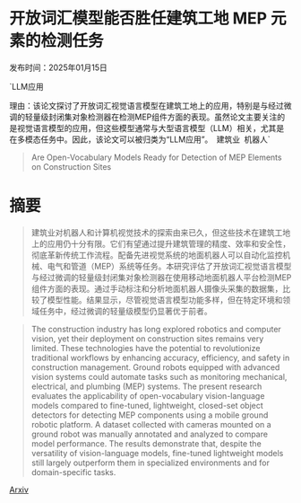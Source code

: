 # 开放词汇模型能否胜任建筑工地 MEP 元素的检测任务

发布时间：2025年01月15日

`LLM应用

理由：该论文探讨了开放词汇视觉语言模型在建筑工地上的应用，特别是与经过微调的轻量级封闭集对象检测器在检测MEP组件方面的表现。虽然论文主要关注的是视觉语言模型的应用，但这些模型通常与大型语言模型（LLM）相关，尤其是在多模态任务中。因此，该论文可以被归类为“LLM应用”。` `建筑业` `机器人`

> Are Open-Vocabulary Models Ready for Detection of MEP Elements on Construction Sites

# 摘要

> 建筑业对机器人和计算机视觉技术的探索由来已久，但这些技术在建筑工地上的应用仍十分有限。它们有望通过提升建筑管理的精度、效率和安全性，彻底革新传统工作流程。配备先进视觉系统的地面机器人可以自动化监控机械、电气和管道（MEP）系统等任务。本研究评估了开放词汇视觉语言模型与经过微调的轻量级封闭集对象检测器在使用移动地面机器人平台检测MEP组件方面的表现。通过手动标注和分析地面机器人摄像头采集的数据集，比较了模型性能。结果显示，尽管视觉语言模型功能多样，但在特定环境和领域任务中，经过微调的轻量级模型仍显著优于前者。

> The construction industry has long explored robotics and computer vision, yet their deployment on construction sites remains very limited. These technologies have the potential to revolutionize traditional workflows by enhancing accuracy, efficiency, and safety in construction management. Ground robots equipped with advanced vision systems could automate tasks such as monitoring mechanical, electrical, and plumbing (MEP) systems. The present research evaluates the applicability of open-vocabulary vision-language models compared to fine-tuned, lightweight, closed-set object detectors for detecting MEP components using a mobile ground robotic platform. A dataset collected with cameras mounted on a ground robot was manually annotated and analyzed to compare model performance. The results demonstrate that, despite the versatility of vision-language models, fine-tuned lightweight models still largely outperform them in specialized environments and for domain-specific tasks.

[Arxiv](https://arxiv.org/abs/2501.09267)